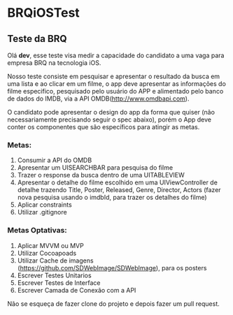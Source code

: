 # BRQiOSTest

## Teste da BRQ
 
Olá **dev**, esse teste visa medir a capacidade do candidato a uma vaga para empresa BRQ na tecnologia iOS.

Nosso teste consiste em pesquisar e apresentar o resultado da busca em uma lista e ao clicar em um filme, o app deve apresentar as informações do filme especifico, pesquisado pelo usuário do APP e alimentado pelo banco de dados do IMDB, via a API OMDB(http://www.omdbapi.com).

O candidato pode apresentar o design do app da forma que quiser (não necessariamente precisando seguir o spec abaixo), porém o App deve conter os componentes que são específicos para atingir as metas.

### Metas:
1. Consumir a API do OMDB
2. Apresentar um UISEARCHBAR para pesquisa do filme
3. Trazer o response da busca dentro de uma UITABLEVIEW
4. Apresentar o detalhe do filme escolhido em uma UIViewController de detalhe trazendo Title, Poster, Released, Genre, Director, Actors
(fazer nova pesquisa usando o imdbId, para trazer os detalhes do filme)
5. Aplicar constraints
6. Utilizar .gitignore

### Metas Optativas:
1. Aplicar MVVM ou MVP
2. Utilizar Cocoapoads
3. Utilizar Cache de imagens (https://github.com/SDWebImage/SDWebImage), para os posters
4. Escrever Testes Unitarios
5. Escrever Testes de Interface
6. Escrever Camada de Conexão com a API

Não se esqueça de fazer clone do projeto e depois fazer um pull request.
